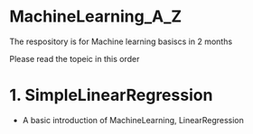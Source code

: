 # MachineLearning_A_Z
The respository is for Machine learning basiscs in 2 months

Please read the topeic in this order

# 1. SimpleLinearRegression

- A basic introduction of MachineLearning, LinearRegression



